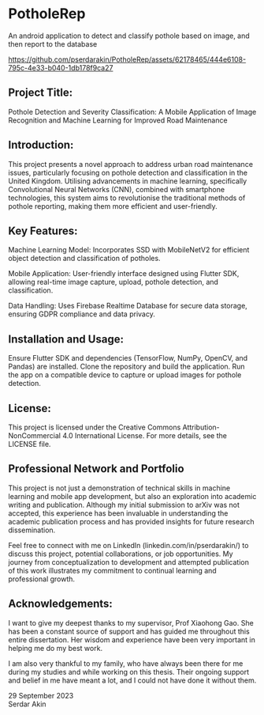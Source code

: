 # PotholeRep
An android application to detect and classify pothole based on image, and then report to the database

https://github.com/pserdarakin/PotholeRep/assets/62178465/444e6108-795c-4e33-b040-1db178f9ca27


## Project Title: 
Pothole Detection and Severity Classification: A Mobile Application of Image Recognition and Machine Learning for Improved Road Maintenance

## Introduction:
This project presents a novel approach to address urban road maintenance issues, particularly focusing on pothole detection and classification in the United Kingdom. Utilising advancements in machine learning, specifically Convolutional Neural Networks (CNN), combined with smartphone technologies, this system aims to revolutionise the traditional methods of pothole reporting, making them more efficient and user-friendly​​.

## Key Features:
Machine Learning Model: Incorporates SSD with MobileNetV2 for efficient object detection and classification of potholes​​.

Mobile Application: User-friendly interface designed using Flutter SDK, allowing real-time image capture, upload, pothole detection, and classification​​.

Data Handling: Uses Firebase Realtime Database for secure data storage, ensuring GDPR compliance and data privacy​​.

## Installation and Usage:
Ensure Flutter SDK and dependencies (TensorFlow, NumPy, OpenCV, and Pandas) are installed.
Clone the repository and build the application.
Run the app on a compatible device to capture or upload images for pothole detection.

## License: 
This project is licensed under the Creative Commons Attribution-NonCommercial 4.0 International License. For more details, see the LICENSE file.

## Professional Network and Portfolio

This project is not just a demonstration of technical skills in machine learning and mobile app development, but also an exploration into academic writing and publication. Although my initial submission to arXiv was not accepted, this experience has been invaluable in understanding the academic publication process and has provided insights for future research dissemination. 

Feel free to connect with me on LinkedIn (linkedin.com/in/pserdarakin/) to discuss this project, potential collaborations, or job opportunities. My journey from conceptualization to development and attempted publication of this work illustrates my commitment to continual learning and professional growth.

## Acknowledgements:
I want to give my deepest thanks to my supervisor, Prof Xiaohong Gao. She has been a constant source of support and has guided me throughout this entire dissertation. Her wisdom and experience have been very important in helping me do my best work.

I am also very thankful to my family, who have always been there for me during my studies and while working on this thesis. Their ongoing support and belief in me have meant a lot, and I could not have done it without them.

29 September 2023 								
Serdar Akin



